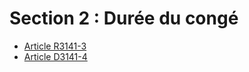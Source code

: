 # Section 2 : Durée du congé

* [Article R3141-3](./LEGIARTI000018534309.md)
* [Article D3141-4](./LEGIARTI000018534307.md)
